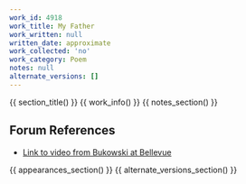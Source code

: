 ```yaml
---
work_id: 4918
work_title: My Father
work_written: null
written_date: approximate
work_collected: 'no'
work_category: Poem
notes: null
alternate_versions: []
---
```


{{ section_title() }}
{{ work_info() }}
{{ notes_section() }}
## Forum References
- [Link to video from Bukowski at Bellevue](https://bukowskiforum.com/threads/bukowski-at-bellevue-1970.5921/#post-137336)

{{ appearances_section() }}
{{ alternate_versions_section() }}